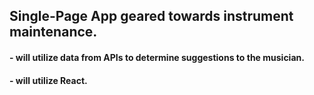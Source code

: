## Single-Page App geared towards instrument maintenance.
#### - will utilize data from APIs to determine suggestions to the musician.
#### - will utilize React.
